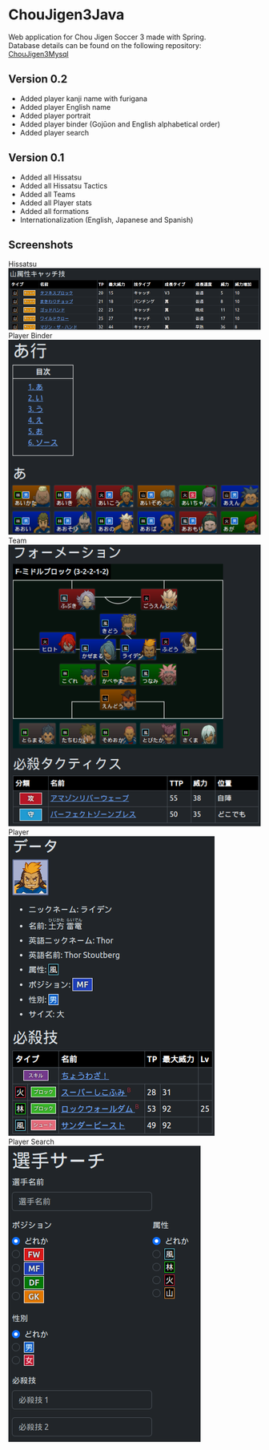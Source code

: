 # ChouJigen3Java
Web application for Chou Jigen Soccer 3 made with Spring. <br>
Database details can be found on the following repository: [ChouJigen3Mysql](https://github.com/morenopilaralejandro/choujigen3mysql)
## Version 0.2
- Added player kanji name with furigana
- Added player English name
- Added player portrait
- Added player binder (Gojūon and English alphabetical order)
- Added player search
## Version 0.1
- Added all Hissatsu
- Added all Hissatsu Tactics
- Added all Teams
- Added all Player stats
- Added all formations
- Internationalization (English, Japanese and Spanish)
## Screenshots
Hissatsu<br>
![alt text](https://github.com/morenopilaralejandro/choujigen3java/blob/main/src/main/resources/static/img/github-img/hissatsu.png?raw=true)
<br>Player Binder<br>
![alt text](https://github.com/morenopilaralejandro/choujigen3java/blob/main/src/main/resources/static/img/github-img/player-binder.png?raw=true)
<br>Team<br>
![alt text](https://github.com/morenopilaralejandro/choujigen3java/blob/main/src/main/resources/static/img/github-img/team.png?raw=true)
<br>Player<br>
![alt text](https://github.com/morenopilaralejandro/choujigen3java/blob/main/src/main/resources/static/img/github-img/player.png?raw=true)
<br>Player Search<br>
![alt text](https://github.com/morenopilaralejandro/choujigen3java/blob/main/src/main/resources/static/img/github-img/player-search.png?raw=true)
